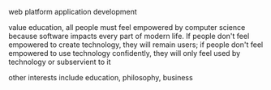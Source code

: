 web platform application development

value education, all people must feel empowered by computer science because software impacts every part of modern life. If people don't feel empowered to create technology, they will remain users; if people don't feel empowered to use technology confidently, they will only feel used by technology or subservient to it

other interests include education, philosophy, business
